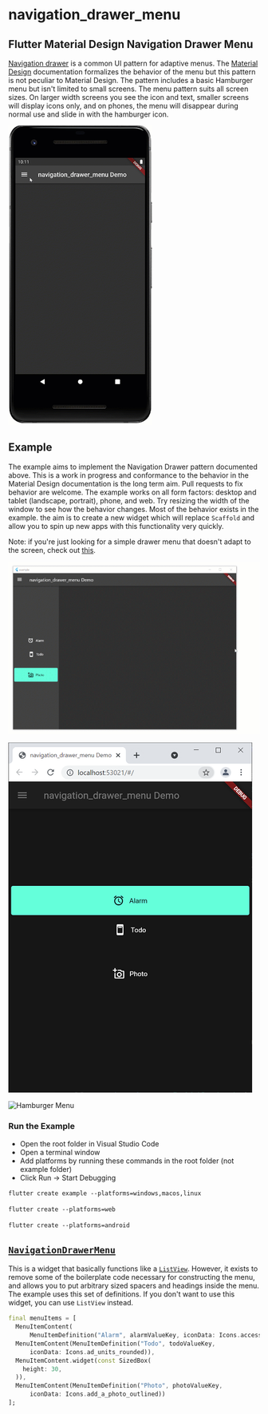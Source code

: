 # navigation_drawer_menu

## Flutter Material Design Navigation Drawer Menu

[Navigation drawer](https://material.io/components/navigation-drawer) is a common UI pattern for adaptive menus. The [Material Design](https://material.io/) documentation formalizes the behavior of the menu but this pattern is not peculiar to Material Design. The pattern includes a basic Hamburger menu but isn't limited to small screens. The menu pattern suits all screen sizes. On larger width screens you see the icon and text, smaller screens will display icons only, and on phones, the menu will disappear during normal use and slide in with the hamburger icon.

![Hamburger Menu](https://github.com/MelbourneDeveloper/navigation_drawer_menu/blob/main/Documentation/Images/Android.gif) 

## Example

The example aims to implement the Navigation Drawer pattern documented above. This is a work in progress and conformance to the behavior in the Material Design documentation is the long term aim. Pull requests to fix behavior are welcome. The example works on all form factors: desktop and tablet (landscape, portrait), phone, and web. Try resizing the width of the window to see how the behavior changes. Most of the behavior exists in the example. the aim is to create a new widget which will replace `Scaffold` and allow you to spin up new apps with this functionality very quickly.

Note: if you're just looking for a simple drawer menu that doesn't adapt to the screen, check out [this](https://flutter.dev/docs/cookbook/design/drawer).

![Hamburger Menu](https://github.com/MelbourneDeveloper/navigation_drawer_menu/blob/main/Documentation/Images/Hamburger2.gif) 

![Hamburger Menu](https://github.com/MelbourneDeveloper/navigation_drawer_menu/blob/main/Documentation/Images/chrome.png) 

![Hamburger Menu](https://github.com/MelbourneDeveloper/navigation_drawer_menu/blob/main/Documentation/Images/Hamburger.gif)

### Run the Example

- Open the root folder in Visual Studio Code
- Open a terminal window
- Add platforms by running these commands in the root folder (not example folder)
- Click Run -> Start Debugging

```
flutter create example --platforms=windows,macos,linux

flutter create --platforms=web

flutter create --platforms=android
```

## [`NavigationDrawerMenu`](https://github.com/MelbourneDeveloper/navigation_drawer_menu/blob/443b99c23abf6c192419ba87f1f9b0e0139c6ca9/lib/navigation_drawer_menu.dart#L66)

This is a widget that basically functions like a [`ListView`](https://api.flutter.dev/flutter/widgets/ListView-class.html). However, it exists to remove some of the boilerplate code necessary for constructing the menu, and allows you to put arbitrary sized spacers and headings inside the menu. The example uses this set of definitions. If you don't want to use this widget, you can use `ListView` instead.

```Dart
final menuItems = [
  MenuItemContent(
      MenuItemDefinition("Alarm", alarmValueKey, iconData: Icons.access_alarm)),
  MenuItemContent(MenuItemDefinition("Todo", todoValueKey,
      iconData: Icons.ad_units_rounded)),
  MenuItemContent.widget(const SizedBox(
    height: 30,
  )),
  MenuItemContent(MenuItemDefinition("Photo", photoValueKey,
      iconData: Icons.add_a_photo_outlined))
];
```
